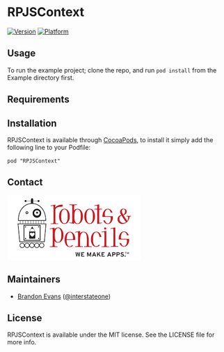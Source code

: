 # RPJSContext

[![Version](http://cocoapod-badges.herokuapp.com/v/RPJSContext/badge.png)](http://cocoadocs.org/docsets/RPJSContext)
[![Platform](http://cocoapod-badges.herokuapp.com/p/RPJSContext/badge.png)](http://cocoadocs.org/docsets/RPJSContext)

## Usage

To run the example project; clone the repo, and run `pod install` from the Example directory first.

## Requirements

## Installation

RPJSContext is available through [CocoaPods](http://cocoapods.org), to install
it simply add the following line to your Podfile:

    pod "RPJSContext"

## Contact

<a href="http://www.robotsandpencils.com"><img src="RNPLogo.png"></a>

## Maintainers

- [Brandon Evans](https://www.github.com/interstateone) ([@interstateone](https://twitter.com/interstateone))

## License

RPJSContext is available under the MIT license. See the LICENSE file for more info.

